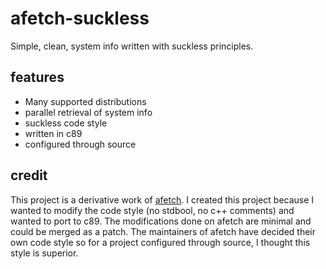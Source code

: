 # afetch-suckless
Simple, clean, system info written with suckless principles.

## features
* Many supported distributions
* parallel retrieval of system info
* suckless code style
* written in c89
* configured through source

## credit
This project is a derivative work of [afetch](https://github.com/jack-davidson/afetch-suckless). I created this project because
I wanted to modify the code style (no stdbool, no c++ comments) and wanted
to port to c89. The modifications done on afetch are minimal and could be
merged as a patch. The maintainers of afetch have decided their own code
style so for a project configured through source, I thought this style
is superior.
